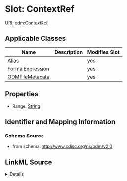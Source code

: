 # Slot: ContextRef

URI: [odm:ContextRef](http://www.cdisc.org/ns/odm/v2.0/ContextRef)



<!-- no inheritance hierarchy -->




## Applicable Classes

| Name | Description | Modifies Slot |
| --- | --- | --- |
[Alias](Alias.md) |  |  yes  |
[FormalExpression](FormalExpression.md) |  |  yes  |
[ODMFileMetadata](ODMFileMetadata.md) |  |  yes  |







## Properties

* Range: [String](String.md)





## Identifier and Mapping Information







### Schema Source


* from schema: http://www.cdisc.org/ns/odm/v2.0




## LinkML Source

<details>
```yaml
name: ContextRef
from_schema: http://www.cdisc.org/ns/odm/v2.0
rank: 1000
alias: ContextRef
domain_of:
- Alias
- FormalExpression
- ODMFileMetadata
range: string
any_of:
- range: text
- range: Context

```
</details>